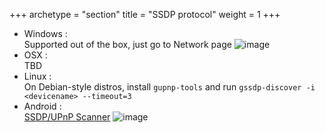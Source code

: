 +++
archetype = "section"
title = "SSDP protocol"
weight = 1
+++
* Windows :    
       Supported out of the box, just go to Network page
       ![image](/tools/discovery/ssdp-win.png)
* OSX :   
    TBD
* Linux :    
    On Debian-style distros, install `gupnp-tools` and run `gssdp-discover -i <devicename> --timeout=3`
* Android :    
    [SSDP/UPnP Scanner](https://play.google.com/store/apps/details?id=com.vgc.ssdpscan)
    ![image](/tools/discovery/ssdp-android.jpg)
